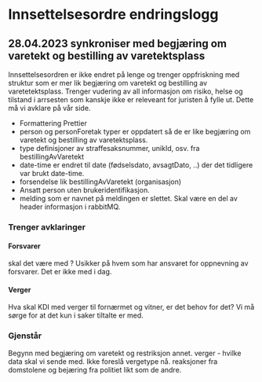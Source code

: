 # Innsettelsesordre endringslogg
## 28.04.2023 synkroniser med begjæring om varetekt og bestilling av varetektsplass
Innsettelsesordren er ikke endret på lenge og trenger oppfriskning med struktur som er mer lik begjæring om varetekt og bestilling av varetetektsplass.
Trenger vudering av all informasjon om risiko, helse og tilstand i arrsesten som kanskje ikke er releveant for juristen å fylle ut. Dette må vi avklare på vår side.

* Formattering Prettier
* person og personForetak typer er oppdatert så de er like begjæring om varetekt og bestilling av varetektsplass.
* type definisjoner av straffesaksnummer, unikId, osv. fra bestillingAvVaretekt
* date-time er endret til date (fødselsdato, avsagtDato, ..) der det tidligere var brukt date-time.
* forsendelse lik bestillingAvVaretekt (organisasjon)
* Ansatt person uten brukeridentifikasjon.
* melding som er navnet på meldingen er slettet. Skal være en del av header informasjon i rabbitMQ.

### Trenger avklaringer
#### Forsvarer
skal det være med ? Usikker på hvem som har ansvaret for oppnevning av forsvarer. Det er ikke med i dag.

#### Verger
Hva skal KDI med verger til fornærmet og vitner, er det behov for det?
Vi må sørge for at det kun i saker tiltalte er med.

### Gjenstår
Begynn med begjæring om varetekt og restriksjon annet.
verger - hvilke data skal vi sende med. Ikke foreslå vergetype nå.
reaksjoner fra domstolene og bejæring fra politiet likt som de andre.
